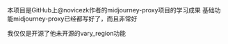本项目是GitHub上@novicezk作者的midjourney-proxy项目的学习成果
基础功能midjourney-proxy已经都写好了，而且非常好

我仅仅是开源了他未开源的vary_region功能
